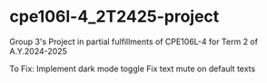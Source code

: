 # cpe106l-4_2T2425-project
Group 3's Project in partial fulfillments of CPE106L-4 for Term 2 of A.Y.2024-2025

To Fix:
Implement dark mode toggle
Fix text mute on default texts